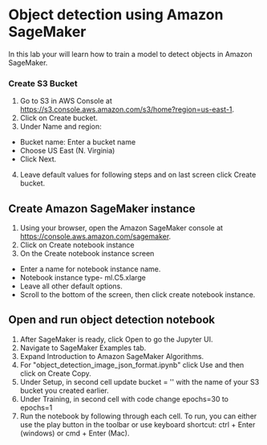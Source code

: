 # Object detection using Amazon SageMaker

In this lab your will learn how to train a model to detect objects in Amazon SageMaker.

### Create S3 Bucket

1. Go to S3 in AWS Console at https://s3.console.aws.amazon.com/s3/home?region=us-east-1.
2. Click on Create bucket.
3. Under Name and region:
  - Bucket name: Enter a bucket name
  - Choose US East (N. Virginia)
  - Click Next.
4. Leave default values for following steps and on last screen click Create bucket.

## Create Amazon SageMaker instance

1. Using your browser, open the Amazon SageMaker console at https://console.aws.amazon.com/sagemaker.
2. Click on Create notebook instance
3. On the Create notebook instance  screen
  - Enter a name for notebook instance name.
  - Notebook instance type- ml.C5.xlarge
  - Leave all other default options.
  - Scroll to the bottom of the screen, then click create notebook instance.

## Open and run object detection notebook

1. After SageMaker is ready, click Open to go the Jupyter UI.
2. Navigate to SageMaker Examples tab.
3. Expand Introduction to Amazon SageMaker Algorithms.
4. For "object_detection_image_json_format.ipynb" click Use and then click on Create Copy.
5. Under Setup, in second cell update bucket = '' with the  name of your S3 bucket you created earlier.
6. Under Training, in second cell with code change epochs=30 to epochs=1
6. Run the notebook by following through each cell. To run, you can either use the play button in the toolbar or use keyboard shortcut: ctrl + Enter (windows) or cmd + Enter (Mac).
